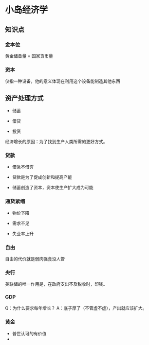 # 小岛经济学

## 知识点

### 金本位

黄金储备量 = 国家货币量

### 资本

仅指一种设备，他的意义体现在利用这个设备能制造其他东西

## 资产处理方式

- 储蓄

- 借贷

- 投资

经济增长的原因：为了找到生产人类所需的更好方式。

### 贷款

- 借急不借穷

- 贷款是为了促成创新和提高产能

- 储蓄创造了资本，资本使生产扩大成为可能



### 通货紧缩

- 物价下降

- 需求不足

- 失业率上升

### 自由

自由的代价就是弱肉强食没人管


### 央行
美联储的唯一作用是，在政府支出不及税收时，印钱。

### GDP
Q：为什么要求每年增长？
A：底子厚了（不管虚不虚），产出就应该扩大。

### 黄金
- 普世认可的有价值
- 
